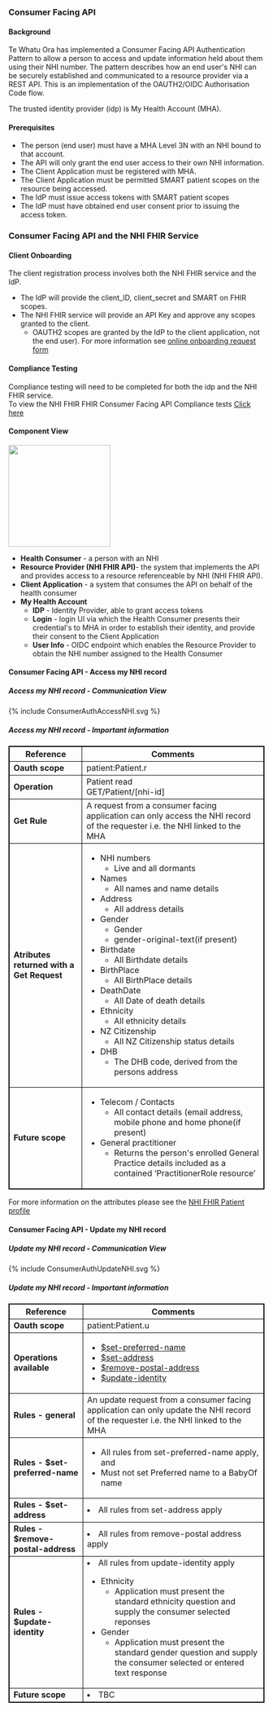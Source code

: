 
### Consumer Facing API

#### Background

Te Whatu Ora has implemented a Consumer Facing API Authentication Pattern to allow a person to access and update information held about them using their NHI number.
The pattern describes how an end user's NHI can be securely established and communicated to a resource provider via a REST API. This is an implementation of the OAUTH2/OIDC Authorisation Code flow.

The trusted identity provider (idp) is My Health Account (MHA).

#### Prerequisites

* The person (end user) must have a MHA Level 3N with an NHI bound to that account. 
* The API will only grant the end user access to their own NHI information.
* The Client Application must be registered with MHA.
* The Client Application must be permitted SMART patient scopes on the resource being accessed.
* The IdP must issue access tokens with SMART patient scopes
* The IdP must have obtained end user consent prior to issuing the access token.


### Consumer Facing API and the NHI FHIR Service

#### Client Onboarding

The client registration process involves both the NHI FHIR service and the IdP.
* The IdP will provide the client_ID, client_secret and SMART on FHIR scopes.
* The NHI FHIR service will provide an API Key and approve any scopes granted to the client.
  * OAUTH2 scopes are granted by the IdP to the client application, not the end user).
For more information see [online onboarding request form](https://mohapis.atlassian.net/servicedesk/customer/portal/3/group/11/create/67)

#### Compliance Testing

Compliance testing will need to be completed for both the idp and the NHI FHIR service. <br />
To view the NHI FHIR FHIR Consumer Facing API Compliance tests [Click here](/ConsumerAuthComplianceTesting.html)

#### Component View

<img style="width:200px; float:none" src="ConsumerFacingAuthComponentView.png"/>

* **Health Consumer** - a person with an NHI
* **Resource Provider (NHI FHIR API)**- the system that implements the API and provides access to a resource referenceable by NHI (NHI FHIR API).
* **Client Application** - a system that consumes the API on behalf of the health consumer
* **My Health Account**
  * **IDP** - Identity Provider, able to grant access tokens
  * **Login** - login UI via which the Health Consumer presents their credential's to MHA in order to establish their identity, and provide their consent to the Client Application
  * **User Info** - OIDC endpoint which enables the Resource Provider to obtain the NHI number assigned to the Health Consumer

#### Consumer Facing API - Access my NHI record

##### Access my NHI record - Communication View

<div>
{% include ConsumerAuthAccessNHI.svg %}
</div>

<h5>Access my NHI record - Important information</h5>
<table>
<style>
table, th, td {
  border: 1px solid black;
  border-collapse: collapse;
}
</style>
<tr><th> Reference </th>
<th> Comments </th></tr>

<tr>
<td><b>Oauth scope</b></td>
<td>patient:Patient.r</td>
</tr>

<tr>
<td><b>Operation</b></td>
<td>Patient read <br />GET<Endpoint>/Patient/[nhi-id] </td>
</tr>

<tr>
<td><b>Get Rule</b></td>
<td>A request from a consumer facing application can only access the NHI record of the requester i.e. the NHI linked to the MHA</td>
</tr>

<tr>
<td><b>Atributes returned with a Get Request</b></td>
<td>
<ul>
  <li>NHI numbers
    <ul>
      <li>Live and all dormants</li>
    </ul>
  </li>
  <li>Names
   <ul>
     <li>All names and name details</li>
   </ul>
  </li>
  <li>Address
   <ul>
     <li>All address details</li>
   </ul>
  </li>
  <li>Gender
   <ul>
     <li>Gender</li>
     <li>gender-original-text(if present)</li>
   </ul>
  </li>
  <li>Birthdate
   <ul>
     <li>All Birthdate details</li>
   </ul>
  </li>
  <li>BirthPlace
   <ul>
     <li>All BirthPlace details</li>
   </ul>
  </li>
  <li>DeathDate
   <ul>
     <li>All Date of death details</li>
   </ul>
  </li>
  <li>Ethnicity
   <ul>
     <li>All ethnicity details</li>
   </ul>
  </li>
  <li>NZ Citizenship
   <ul>
     <li>All NZ Citizenship status details</li>
   </ul>
  </li>
  <li>DHB
   <ul>
     <li>The DHB code, derived from the persons address</li>
   </ul>
  </li>
</ul>
</td>
</tr>

<tr>
<td><b>Future scope</b></td>
<td>
  <ul>
    <li>Telecom / Contacts
    <ul>
      <li>All contact details (email address, mobile phone and home phone(if present)</li>
    </ul></li>
    <li>General practitioner
      <ul>
        <li>Returns the person's enrolled General Practice details included as a contained ‘PractitionerRole resource’</li>
      </ul>
    </li>
  </ul>
</td>
</tr>
</table>

For more information on the attributes please see the [NHI FHIR Patient profile](/StructureDefinition-NhiPatient.html)



#### Consumer Facing API - Update my NHI record

##### Update my NHI record - Communication View

<div>
{% include ConsumerAuthUpdateNHI.svg %}
</div>

<h5>Update my NHI record - Important information</h5>
<table>
<style>
table, th, td {
  border: 1px solid black;
  border-collapse: collapse;
}
</style>
<tr><th> Reference </th>
<th> Comments </th></tr>

<tr>
<td><b>Oauth scope</b></td>
<td>patient:Patient.u</td>
</tr>

<tr>
<td><b>Operations available</b></td>
<td>
  <ul>
    <li><a href="updateName.html#set-preferred-name-overview">$set-preferred-name</a></li>
    <li><a href="updateAddress.html#set-address">$set-address</a></li>
    <li><a href="updateAddress.html#remove-postal-address">$remove-postal-address</a></li>
    <li><a href="updateIdentity.html#update-identity">$update-identity</a></li>
  </ul>
</td>
</tr>

<tr>
<td><b>Rules - general</b></td>
<td>An update request from a consumer facing application can only update the NHI record of the requester i.e. the NHI linked to the MHA</td>
</tr>

<tr>
<td><b>Rules - $set-preferred-name</b></td>
<td>
  <ul>
   <li>All rules from set-preferred-name apply, and </li>
   <li>Must not set Preferred name to a BabyOf name</li>
  </ul>
</td>
</tr>

<tr>
<td><b>Rules - $set-address</b></td>
<td><li>All rules from set-address apply</li></td>
</tr>

<tr>
<td><b>Rules - $remove-postal-address</b></td>
<td><li>All rules from remove-postal address apply</li></td>
</tr>

<tr>
<td><b>Rules - $update-identity</b></td>
<td><li>All rules from update-identity apply</li>
<ul>
  <li> Ethnicity
  <ul>
    <li>Application must present the standard ethnicity question and supply the consumer selected reponses</li>
  </ul>
  </li>
  <li> Gender
  <ul>
    <li>Application must present the standard gender question and supply the consumer selected or entered text response</li>
  </ul>
  </li>
</ul>
</td>
</tr>

<tr>
<td><b>Future scope</b></td>
<td><li>TBC</li></td>
</tr>
</table>
